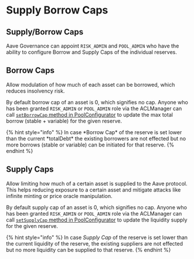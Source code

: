 # Supply Borrow Caps

## Supply/Borrow Caps

Aave Governance can appoint `RISK_ADMIN` and `POOL_ADMIN` who have the ability to configure Borrow and Supply Caps of the individual reserves.

## **Borrow Caps**

Allow modulation of how much of each asset can be borrowed, which reduces insolvency risk.

By default borrow cap of an asset is 0, which signifies no cap. Anyone who has been granted `RISK_ADMIN` or `POOL_ADMIN` role via the ACLManager can call [`setBorrowCap` method in PoolConfigurator](../core-contracts/poolconfigurator.md#write-methods) to update the max total borrow (stable + variable) for the given reserve.

{% hint style="info" %}
In case \*Borrow Cap\* of the reserve is set lower than the current \*totalDebt\* the existing borrowers are not effected but no more borrows (stable or variable) can be initiated for that reserve.
{% endhint %}

## **Supply Caps**

Allow limiting how much of a certain asset is supplied to the Aave protocol. This helps reducing exposure to a certain asset and mitigate attacks like infinite minting or price oracle manipulation.

By default supply cap of an asset is 0, which signifies no cap. Anyone who has been granted `RISK_ADMIN` or `POOL_ADMIN` role via the ACLManager can call [`setSupplyCap` method in PoolConfigurator](../core-contracts/poolconfigurator.md#write-methods) to update the liquidity supply for the given reserve.

{% hint style="info" %}
In case _Supply Cap_ of the reserve is set lower than the current liquidity of the reserve, the existing suppliers are not effected but no more liquidity can be supplied to that reserve.
{% endhint %}
